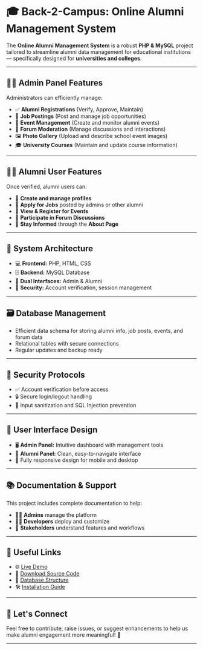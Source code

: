 # 🎓 Back-2-Campus: Online Alumni Management System

The **Online Alumni Management System** is a robust **PHP & MySQL** project tailored to streamline alumni data management for educational institutions — specifically designed for **universities and colleges**.

---

## 🧑‍💼 **Admin Panel Features**

Administrators can efficiently manage:

- ✅ **Alumni Registrations** (Verify, Approve, Maintain)
- 💼 **Job Postings** (Post and manage job opportunities)
- 📅 **Event Management** (Create and monitor alumni events)
- 💬 **Forum Moderation** (Manage discussions and interactions)
- 🖼️ **Photo Gallery** (Upload and describe school event images)
- 🎓 **University Courses** (Maintain and update course information)

---

## 👨‍🎓 **Alumni User Features**

Once verified, alumni users can:

- 👤 **Create and manage profiles**
- 💼 **Apply for Jobs** posted by admins or other alumni
- 📆 **View & Register for Events**
- 💬 **Participate in Forum Discussions**
- 🏫 **Stay Informed** through the **About Page**

---

## 🧱 **System Architecture**

- 💻 **Frontend:** PHP, HTML, CSS
- 🗄️ **Backend:** MySQL Database
- 🧩 **Dual Interfaces:** Admin & Alumni
- 🔐 **Security:** Account verification, session management

---

## 🗃️ **Database Management**

- Efficient data schema for storing alumni info, job posts, events, and forum data
- Relational tables with secure connections
- Regular updates and backup ready

---

## 🔐 **Security Protocols**

- ✅ Account verification before access
- 🔒 Secure login/logout handling
- 🧼 Input sanitization and SQL Injection prevention

---

## 🎨 **User Interface Design**

- 🖥️ **Admin Panel:** Intuitive dashboard with management tools
- 👥 **Alumni Panel:** Clean, easy-to-navigate interface
- 🎨 Fully responsive design for mobile and desktop

---

## 📚 **Documentation & Support**

This project includes complete documentation to help:

- 👩‍💼 **Admins** manage the platform
- 👨‍💻 **Developers** deploy and customize
- 🎯 **Stakeholders** understand features and workflows

---

## 🔗 **Useful Links**

- 🌐 [Live Demo](#) 
- 📁 [Download Source Code](#)
- 🧾 [Database Structure](#)
- 🛠️ [Installation Guide](#)

---

## 🙌 **Let's Connect**

Feel free to contribute, raise issues, or suggest enhancements to help us make alumni engagement more meaningful! 💬

---

